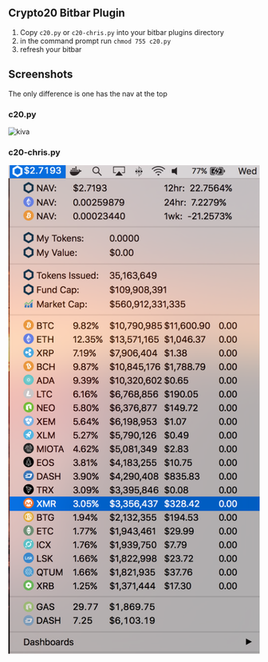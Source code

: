Crypto20 Bitbar Plugin
---
1. Copy `c20.py` or `c20-chris.py` into your bitbar plugins directory
2. in the command prompt run ```chmod 755 c20.py```
3. refresh your bitbar


Screenshots
---
The only difference is one has the nav at the top

### c20.py
![kiva](https://raw.githubusercontent.com/cchen408/bitbar-c20/master/screenshots/kiva.png)

### c20-chris.py
![chris](https://raw.githubusercontent.com/cchen408/bitbar-c20/master/screenshots/chris.png)


